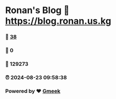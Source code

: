 # Ronan's Blog :link: https://blog.ronan.us.kg 
### :page_facing_up: [38](https://blog.ronan.us.kg/tag.html) 
### :speech_balloon: 0 
### :hibiscus: 129273 
### :alarm_clock: 2024-08-23 09:58:38 
### Powered by :heart: [Gmeek](https://github.com/Meekdai/Gmeek)
